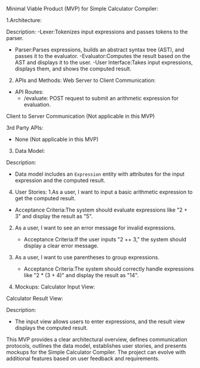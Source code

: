 Minimal Viable Product (MVP) for Simple Calculator Compiler:

1.Architecture:

Description:
-Lexer:Tokenizes input expressions and passes tokens to the parser.
- Parser:Parses expressions, builds an abstract syntax tree (AST), and passes it to the evaluator.
-Evaluator:Computes the result based on the AST and displays it to the user.
-User Interface:Takes input expressions, displays them, and shows the computed result.

2. APIs and Methods:
Web Server to Client Communication:
- API Routes:
  - /evaluate: POST request to submit an arithmetic expression for evaluation.

Client to Server Communication (Not applicable in this MVP)

3rd Party APIs:
- None (Not applicable in this MVP)



3. Data Model:


Description:
- Data model includes an `Expression` entity with attributes for the input expression and the computed result.

4. User Stories:
1.As a user, I want to input a basic arithmetic expression to get the computed result.
  - Acceptance Criteria:The system should evaluate expressions like "2 + 3" and display the result as "5".
2. As a user, I want to see an error message for invalid expressions.
   - Acceptance Criteria:If the user inputs "2 ++ 3," the system should display a clear error message.
3. As a user, I want to use parentheses to group expressions.
   - Acceptance Criteria:The system should correctly handle expressions like "2 * (3 + 4)" and display the result as "14".

5. Mockups:
Calculator Input View:


Calculator Result View:


Description:
- The input view allows users to enter expressions, and the result view displays the computed result.

This MVP provides a clear architectural overview, defines communication protocols, outlines the data model, establishes user stories, and presents mockups for the Simple Calculator Compiler. The project can evolve with additional features based on user feedback and requirements.
